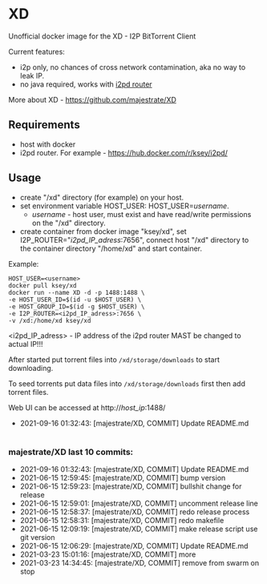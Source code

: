 # XD
Unofficial docker image for the XD - I2P BitTorrent Client

Current features:

* i2p only, no chances of cross network contamination, aka no way to leak IP.
* no java required, works with [i2pd router](https://github.com/purplei2p/i2pd)

More about XD - https://github.com/majestrate/XD

## Requirements

* host with docker
* i2pd router. For example - https://hub.docker.com/r/ksey/i2pd/

## Usage

* create "/xd" directory (for example) on your host.
* set environment variable HOST_USER: HOST_USER=*username*.
  - *username* - host user, must exist and have read/write permissions on the "/xd" directory.
* create container from docker image "ksey/xd", set I2P_ROUTER="*i2pd_IP_adress*:7656", connect host "/xd" directory to the container directory "/home/xd" and start container.

Example:
```
HOST_USER=<username>
docker pull ksey/xd
docker run --name XD -d -p 1488:1488 \
-e HOST_USER_ID=$(id -u $HOST_USER) \
-e HOST_GROUP_ID=$(id -g $HOST_USER) \
-e I2P_ROUTER=<i2pd_IP_adress>:7656 \
-v /xd:/home/xd ksey/xd

```
<i2pd_IP_adress> - IP address of the i2pd router MAST be changed to actual IP!!!

After started put torrent files into `/xd/storage/downloads` to start downloading.

To seed torrents put data files into `/xd/storage/downloads` first then add torrent files.

Web UI can be accessed at http://*host_ip*:1488/














* 2021-09-16 01:32:43: [majestrate/XD, COMMIT] Update README.md
# #
### majestrate/XD last 10 commits:
* 2021-09-16 01:32:43: [majestrate/XD, COMMIT] Update README.md
* 2021-06-15 12:59:45: [majestrate/XD, COMMIT] bump version
* 2021-06-15 12:59:23: [majestrate/XD, COMMIT] bullshit change for release
* 2021-06-15 12:59:01: [majestrate/XD, COMMIT] uncomment release line
* 2021-06-15 12:58:37: [majestrate/XD, COMMIT] redo release process
* 2021-06-15 12:58:31: [majestrate/XD, COMMIT] redo makefile
* 2021-06-15 12:09:19: [majestrate/XD, COMMIT] make release script use git version
* 2021-06-15 12:06:29: [majestrate/XD, COMMIT] Update README.md
* 2021-03-23 15:01:16: [majestrate/XD, COMMIT] more
* 2021-03-23 14:34:45: [majestrate/XD, COMMIT] remove from swarm on stop
